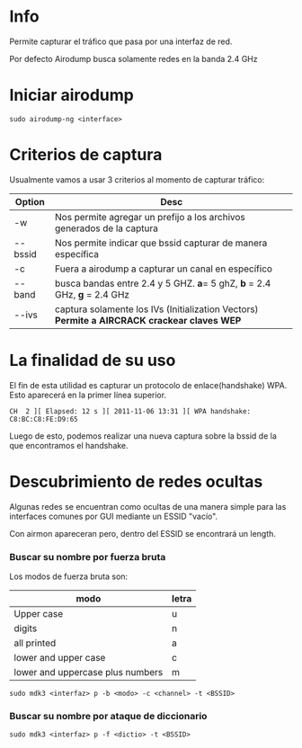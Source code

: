 # Info

Permite capturar el tráfico que pasa por una interfaz de red.

Por defecto Airodump busca solamente redes en la banda 2.4 GHz 
# Iniciar airodump

    sudo airodump-ng <interface>

# Criterios de captura

Usualmente vamos a usar 3 criterios al momento de capturar tráfico:

| Option | Desc |
|------|-------|
| -w | Nos permite agregar un prefijo a los archivos generados de la captura |
|--bssid | Nos permite indicar que bssid capturar de manera específica |
| -c | Fuera a airodump a capturar un canal en específico |
| --band | busca bandas entre 2.4 y 5 GHZ.  **a**= 5 ghZ, **b** = 2.4 GHz, **g** = 2.4 GHz|
| --ivs | captura solamente los IVs (Initialization Vectors) **Permite a AIRCRACK crackear claves WEP** |

# La finalidad de su uso

El fin de esta utilidad es capturar un protocolo de enlace(handshake) WPA. Esto aparecerá en la primer línea superior.

    CH  2 ][ Elapsed: 12 s ][ 2011-11-06 13:31 ][ WPA handshake: C8:BC:C8:FE:D9:65

Luego de esto, podemos realizar una nueva captura sobre la bssid de la que encontramos el handshake.

# Descubrimiento de redes ocultas

Algunas redes se encuentran como ocultas de una manera simple para las interfaces comunes por GUI mediante un ESSID "vacío".

Con airmon apareceran pero, dentro del ESSID se encontrará un length.

### Buscar su nombre por fuerza bruta
Los modos de fuerza bruta son:


| modo | letra |
|---|---|
|Upper case | u |
|digits | n|
| all printed | a |
|lower and upper case | c |
| lower and uppercase plus numbers | m|

    sudo mdk3 <interfaz> p -b <modo> -c <channel> -t <BSSID>

### Buscar su nombre por ataque de diccionario

    sudo mdk3 <interfaz> p -f <dictio> -t <BSSID>
